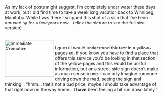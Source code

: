 As my lack of posts might suggest, I&#8217;m completely under water these days at work, but I did find time to take a week long vacation back to Winnipeg, Manitoba. While I was there I snapped this shot of a sign that I&#8217;ve been amused by for a few years now&#8230; (click the picture to see the full size version)

<a href="http://www.duncanmackenzie.net/images/ImmediateCremation.jpg" title="Click to view the full picture" target="_blank" rel="lightbox[846]"><br /> <img src="http://www.duncanmackenzie.net/images/ImmediateCremation.jpg" align="left" height="120" width="160" title="Immediate Cremation" border="0" /><br /> </a> I guess I would understand this text in a yellow-pages ad, if you know you have to find a place that offers this service you&#8217;d be looking in that section of the yellow-pages and this would be useful information, but on a street-side sign doesn&#8217;t make as much sense to me. I can only imagine someone driving down the road, seeing the sign and thinking&#8230; &#8220;hmm&#8230; that&#8217;s not a bad price, maybe I should take advantage of that right now on the way home&#8230; I **have** been feeling a bit run down lately.&#8221;
